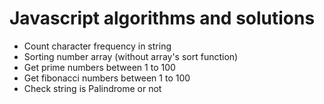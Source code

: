 # Javascript algorithms and solutions

- Count character frequency in string
- Sorting number array (without array's sort function)
- Get prime numbers between 1 to 100
- Get fibonacci numbers between 1 to 100
- Check string is Palindrome or not
